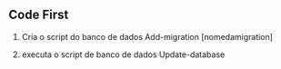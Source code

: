 ## Code First

1. Cria o script do banco de dados
Add-migration [nomedamigration]

2. executa o script de banco de dados
Update-database
